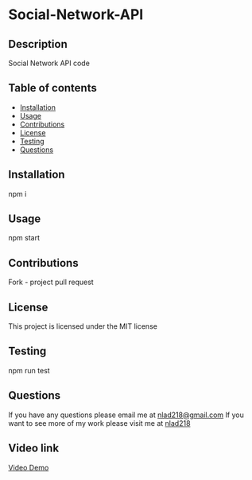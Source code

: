 # Social-Network-API

## Description

Social Network API code

## Table of contents

- [Installation](#installation)
- [Usage](#usage)
- [Contributions](#contributions)
- [License](#license)
- [Testing](#testing)
- [Questions](#questions)

## Installation

npm i

## Usage

npm start

## Contributions

Fork - project pull request

## License

This project is licensed under the MIT license

## Testing

npm run test

## Questions

If you have any questions please email me at nlad218@gmail.com
If you want to see more of my work please visit me at [nlad218](https://github.com/nlad218)

## Video link

[Video Demo](https://drive.google.com/file/d/1orfgb3Njc9S1DZXMbn2svDmGv-VT7jwf/view?usp=share_link)
